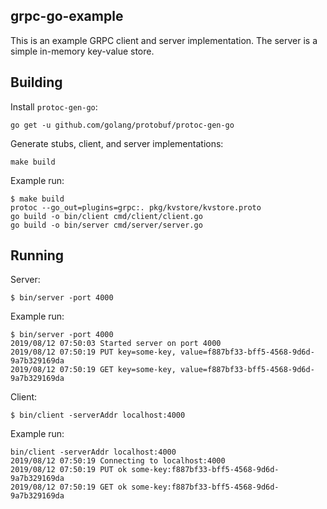 ## grpc-go-example

This is an example GRPC client and server implementation. The server is a simple in-memory key-value store.



## Building
Install `protoc-gen-go`:
```
go get -u github.com/golang/protobuf/protoc-gen-go
```

Generate stubs, client, and server implementations:
```
make build
```

Example run:
```
$ make build
protoc --go_out=plugins=grpc:. pkg/kvstore/kvstore.proto
go build -o bin/client cmd/client/client.go
go build -o bin/server cmd/server/server.go
```

## Running 
Server:
```
$ bin/server -port 4000
```

Example run:
```
$ bin/server -port 4000
2019/08/12 07:50:03 Started server on port 4000
2019/08/12 07:50:19 PUT key=some-key, value=f887bf33-bff5-4568-9d6d-9a7b329169da
2019/08/12 07:50:19 GET key=some-key, value=f887bf33-bff5-4568-9d6d-9a7b329169da
```

Client:
```
$ bin/client -serverAddr localhost:4000
```

Example run:
```
bin/client -serverAddr localhost:4000
2019/08/12 07:50:19 Connecting to localhost:4000
2019/08/12 07:50:19 PUT ok some-key:f887bf33-bff5-4568-9d6d-9a7b329169da
2019/08/12 07:50:19 GET ok some-key:f887bf33-bff5-4568-9d6d-9a7b329169da
```

